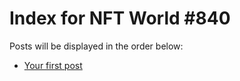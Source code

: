 # Index for NFT World #840
Posts will be displayed in the order below:

- [Your first post](./001-first.md)

